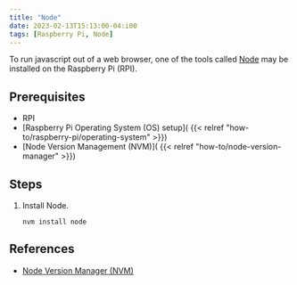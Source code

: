 ```yaml
---
title: "Node"
date: 2023-02-13T15:13:00-04:i00
tags: [Raspberry Pi, Node]
---
```

To run javascript out of a web browser, one of the tools called [Node](https://nodejs.org/en/about) may be installed on the Raspberry Pi (RPI).

## Prerequisites

- RPI
- [Raspberry Pi Operating System (OS) setup]( {{< relref "how-to/raspberry-pi/operating-system" >}})
- [Node Version Management (NVM)]( {{< relref "how-to/node-version-manager" >}})

## Steps

1. Install Node.

   ```
   nvm install node
   ```

## References

- [Node Version Manager (NVM)](https://github.com/nvm-sh/nvm)